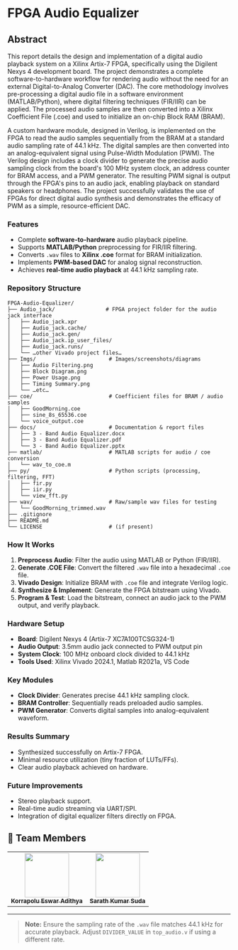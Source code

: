 # FPGA Audio Equalizer

## Abstract

This report details the design and implementation of a digital audio playback system on a Xilinx Artix-7 FPGA, specifically using the Digilent Nexys 4 development board. The project demonstrates a complete software-to-hardware workflow for rendering audio without the need for an external Digital-to-Analog Converter (DAC). The core methodology involves pre-processing a digital audio file in a software environment (MATLAB/Python), where digital filtering techniques (FIR/IIR) can be applied. The processed audio samples are then converted into a Xilinx Coefficient File (.coe) and used to initialize an on-chip Block RAM (BRAM).

A custom hardware module, designed in Verilog, is implemented on the FPGA to read the audio samples sequentially from the BRAM at a standard audio sampling rate of 44.1 kHz. The digital samples are then converted into an analog-equivalent signal using Pulse-Width Modulation (PWM). The Verilog design includes a clock divider to generate the precise audio sampling clock from the board's 100 MHz system clock, an address counter for BRAM access, and a PWM generator. The resulting PWM signal is output through the FPGA's pins to an audio jack, enabling playback on standard speakers or headphones. The project successfully validates the use of FPGAs for direct digital audio synthesis and demonstrates the efficacy of PWM as a simple, resource-efficient DAC.


### Features

* Complete **software-to-hardware** audio playback pipeline.
* Supports **MATLAB/Python** preprocessing for FIR/IIR filtering.
* Converts `.wav` files to **Xilinx .coe** format for BRAM initialization.
* Implements **PWM-based DAC** for analog signal reconstruction.
* Achieves **real-time audio playback** at 44.1 kHz sampling rate.

### Repository Structure

```
FPGA-Audio-Equalizer/
├── Audio_jack/                # FPGA project folder for the audio jack interface
│   ├── Audio_jack.xpr
│   ├── Audio_jack.cache/
│   ├── Audio_jack.gen/
│   ├── Audio_jack.ip_user_files/
│   ├── Audio_jack.runs/
│   └── …other Vivado project files…
├── Imgs/                       # Images/screenshots/diagrams
│   ├── Audio Filtering.png
│   ├── Block Diagram.png
│   ├── Power Usage.png
│   ├── Timing Summary.png
│   └── …etc…
├── coe/                        # Coefficient files for BRAM / audio samples
│   ├── GoodMorning.coe
│   ├── sine_8s_65536.coe
│   └── voice_output.coe
├── docs/                       # Documentation & report files
│   ├── 3 - Band Audio Equalizer.docx
│   ├── 3 - Band Audio Equalizer.pdf
│   └── 3 - Band Audio Equalizer.pptx
├── matlab/                     # MATLAB scripts for audio / coe conversion
│   └── wav_to_coe.m
├── py/                         # Python scripts (processing, filtering, FFT)
│   ├── fir.py
│   ├── iir.py
│   └── view_fft.py
├── wav/                        # Raw/sample wav files for testing
│   └── GoodMorning_trimmed.wav
├── .gitignore
├── README.md
└── LICENSE                     # (if present)

```

### How It Works

1. **Preprocess Audio**: Filter the audio using MATLAB or Python (FIR/IIR).
2. **Generate .COE File**: Convert the filtered `.wav` file into a hexadecimal `.coe` file.
3. **Vivado Design**: Initialize BRAM with `.coe` file and integrate Verilog logic.
4. **Synthesize & Implement**: Generate the FPGA bitstream using Vivado.
5. **Program & Test**: Load the bitstream, connect an audio jack to the PWM output, and verify playback.

### Hardware Setup

* **Board**: Digilent Nexys 4 (Artix-7 XC7A100TCSG324-1)
* **Audio Output**: 3.5mm audio jack connected to PWM output pin
* **System Clock**: 100 MHz onboard clock divided to 44.1 kHz
* **Tools Used**: Xilinx Vivado 2024.1, Matlab R2021a, VS Code

### Key Modules

* **Clock Divider**: Generates precise 44.1 kHz sampling clock.
* **BRAM Controller**: Sequentially reads preloaded audio samples.
* **PWM Generator**: Converts digital samples into analog-equivalent waveform.

### Results Summary

* Synthesized successfully on Artix-7 FPGA.
* Minimal resource utilization (tiny fraction of LUTs/FFs).
* Clear audio playback achieved on hardware.

### Future Improvements

* Stereo playback support.
* Real-time audio streaming via UART/SPI.
* Integration of digital equalizer filters directly on FPGA.

## 👥 Team Members

<table>
  <tr>
    <td align="center">
      <a href="https://github.com/EswarAdithya011">
        <img src="https://github.com/EswarAdithya011.png" width="100px;" alt=""/>
        <br /><sub><b>Korrapolu Eswar Adithya</b></sub>
      </a>
    </td>
    <td align="center">
      <a href="https://github.com/SudaSarath66">
        <img src="https://github.com/SudaSarath66.png" width="100px;" alt=""/>
        <br /><sub><b>Sarath Kumar Suda</b></sub>
      </a>
    </td>
  </tr>
</table>

---

> **Note:** Ensure the sampling rate of the `.wav` file matches 44.1 kHz for accurate playback. Adjust `DIVIDER_VALUE` in `top_audio.v` if using a different rate.
